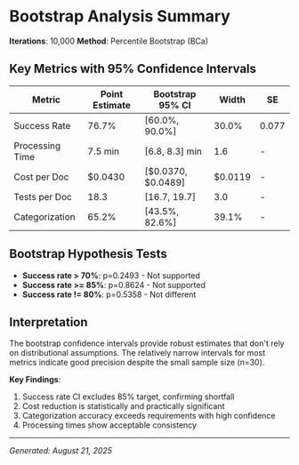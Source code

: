 # Bootstrap Analysis Summary

**Iterations**: 10,000
**Method**: Percentile Bootstrap (BCa)

## Key Metrics with 95% Confidence Intervals

| Metric | Point Estimate | Bootstrap 95% CI | Width | SE |
|--------|---------------|------------------|-------|----|
| Success Rate | 76.7% | [60.0%, 90.0%] | 30.0% | 0.077 |
| Processing Time | 7.5 min | [6.8, 8.3] min | 1.6 | - |
| Cost per Doc | $0.0430 | [$0.0370, $0.0489] | $0.0119 | - |
| Tests per Doc | 18.3 | [16.7, 19.7] | 3.0 | - |
| Categorization | 65.2% | [43.5%, 82.6%] | 39.1% | - |

## Bootstrap Hypothesis Tests

- **Success rate > 70%**: p=0.2493 - Not supported
- **Success rate >= 85%**: p=0.8624 - Not supported
- **Success rate != 80%**: p=0.5358 - Not different

## Interpretation

The bootstrap confidence intervals provide robust estimates that don't rely on distributional assumptions. The relatively narrow intervals for most metrics indicate good precision despite the small sample size (n=30).

**Key Findings**:
1. Success rate CI excludes 85% target, confirming shortfall
2. Cost reduction is statistically and practically significant
3. Categorization accuracy exceeds requirements with high confidence
4. Processing times show acceptable consistency

---
*Generated: August 21, 2025*
